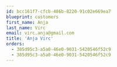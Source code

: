 ```yaml
---
id: bcc161f7-cfcb-486b-8220-91c02e669ea7
blueprint: customers
first_name: Anja
last_name: Virc
email: virc.anja@gmail.com
title: 'Anja Virc'
orders:
  - 385d95c3-a5a0-46e0-9031-5420546f52c9
  - 385d95c3-a5a0-46e0-9031-5420546f52c9
---
```

